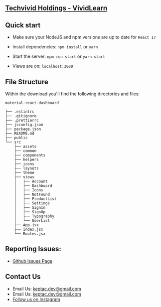 ## [Techvivid Holdings - VividLearn ](https://www.techvividholding.com/)

## Quick start

- Make sure your NodeJS and npm versions are up to date for `React 17`

- Install dependencies: `npm install` or `yarn`

- Start the server: `npm run start` or `yarn start`

- Views are on: `localhost:3000`

## File Structure

Within the download you'll find the following directories and files:

```
material-react-dashboard

├── .eslintrc
├── .gitignore
├── .prettierrc
├── jsconfig.json
├── package.json
├── README.md
├── public
└── src
	├── assets
	├── common
	├── components
	├── helpers
	├── icons
	├── layouts
	├── theme
	├── views
	│	├── Account
	│	├── Dashboard
	│	├── Icons
	│	├── NotFound
	│	├── ProductList
	│	├── Settings
	│	├── SignIn
	│	├── SignUp
	│	├── Typography
	│	└── UserList
	├── App.jsx
	├── index.jsx
	└── Routes.jsx
```


## Reporting Issues:

- [Github Issues Page](https://github.com/devias-io/react-material-dashboard/issues?ref=devias-io)

## Contact Us

- Email Us: keptac.dev@gmail.com
- Email Us: keptac.dev@gmail.com
- [Follow us on Instagram](https://www.instagram.com/techvivid/)
